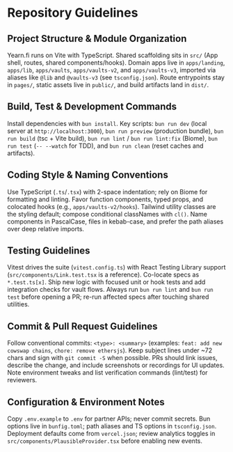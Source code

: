 # Repository Guidelines

## Project Structure & Module Organization
Yearn.fi runs on Vite with TypeScript. Shared scaffolding sits in `src/` (App shell, routes, shared components/hooks). Domain apps live in `apps/landing`, `apps/lib`, `apps/vaults`, `apps/vaults-v2`, and `apps/vaults-v3`, imported via aliases like `@lib` and `@vaults-v3` (see `tsconfig.json`). Route entrypoints stay in `pages/`, static assets live in `public/`, and build artifacts land in `dist/`.

## Build, Test & Development Commands
Install dependencies with `bun install`. Key scripts: `bun run dev` (local server at `http://localhost:3000`), `bun run preview` (production bundle), `bun run build` (tsc + Vite build), `bun run lint` / `bun run lint:fix` (Biome), `bun run test` (`-- --watch` for TDD), and `bun run clean` (reset caches and artifacts).

## Coding Style & Naming Conventions
Use TypeScript (`.ts`/`.tsx`) with 2-space indentation; rely on Biome for formatting and linting. Favor function components, typed props, and colocated hooks (e.g., `apps/vaults-v2/hooks`). Tailwind utility classes are the styling default; compose conditional classNames with `cl()`. Name components in PascalCase, files in kebab-case, and prefer the path aliases over deep relative imports.

## Testing Guidelines
Vitest drives the suite (`vitest.config.ts`) with React Testing Library support (`src/components/Link.test.tsx` is a reference). Co-locate specs as `*.test.ts[x]`. Ship new logic with focused unit or hook tests and add integration checks for vault flows. Always run `bun run lint` and `bun run test` before opening a PR; re-run affected specs after touching shared utilities.

## Commit & Pull Request Guidelines
Follow conventional commits: `<type>: <summary>` (examples: `feat: add new cowswap chains`, `chore: remove ethersjs`). Keep subject lines under ~72 chars and sign with `git commit -S` when possible. PRs should link issues, describe the change, and include screenshots or recordings for UI updates. Note environment tweaks and list verification commands (lint/test) for reviewers.

## Configuration & Environment Notes
Copy `.env.example` to `.env` for partner APIs; never commit secrets. Bun options live in `bunfig.toml`; path aliases and TS options in `tsconfig.json`. Deployment defaults come from `vercel.json`; review analytics toggles in `src/components/PlausibleProvider.tsx` before enabling new events.
